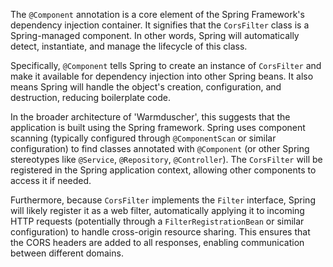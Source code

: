 The `@Component` annotation is a core element of the Spring Framework's dependency injection container. It signifies that the `CorsFilter` class is a Spring-managed component. In other words, Spring will automatically detect, instantiate, and manage the lifecycle of this class.

Specifically, `@Component` tells Spring to create an instance of `CorsFilter` and make it available for dependency injection into other Spring beans.  It also means Spring will handle the object's creation, configuration, and destruction, reducing boilerplate code.

In the broader architecture of 'Warmduscher', this suggests that the application is built using the Spring framework. Spring uses component scanning (typically configured through `@ComponentScan` or similar configuration) to find classes annotated with `@Component` (or other Spring stereotypes like `@Service`, `@Repository`, `@Controller`). The `CorsFilter` will be registered in the Spring application context, allowing other components to access it if needed.  

Furthermore, because `CorsFilter` implements the `Filter` interface, Spring will likely register it as a web filter, automatically applying it to incoming HTTP requests (potentially through a `FilterRegistrationBean` or similar configuration) to handle cross-origin resource sharing. This ensures that the CORS headers are added to all responses, enabling communication between different domains.